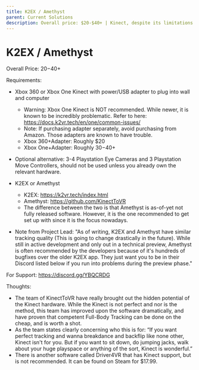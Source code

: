 ```yaml
---
title: K2EX / Amethyst
parent: Current Solutions
description: Overall price: $20-$40+ | Kinect, despite its limitations can do much more than most users think on a very tight budget.
---
```

# K2EX / Amethyst

Overall Price: $20-$40+

Requirements:
* Xbox 360 or Xbox One Kinect with power/USB adapter to plug into wall and computer
  * Warning: Xbox One Kinect is NOT recommended. While newer, it is known to be incredibly problematic. Refer to here: https://docs.k2vr.tech/en/one/common-issues/
  * Note: If purchasing adapter separately, avoid purchasing from Amazon. Those adapters are known to have trouble.
  * Xbox 360+Adapter: Roughly $20
  * Xbox One+Adapter: Roughly $30-$40+
* Optional alternative: 3-4 Playstation Eye Cameras and 3 Playstation Move Controllers, should not be used unless you already own the relevant hardware.
* K2EX or Amethyst
  * K2EX: https://k2vr.tech/index.html
  * Amethyst: https://github.com/KinectToVR
  * The difference between the two is that Amethyst is as-of-yet not fully released software. However, it is the one recommended to get set up with since it is the focus nowadays.

* Note from Project Lead:
"As of writing, K2EX and Amethyst have similar tracking quality (This is going to change drastically in the future). While still in active development and only out in a technical preview, Amethyst is often recommended by the developers because of it's hundreds of bugfixes over the older K2EX app. They just want you to be in their Discord listed below if you run into problems during the preview phase."

For Support: https://discord.gg/YBQCRDG

Thoughts:
* The team of KinectToVR have really brought out the hidden potential of the Kinect hardware. While the Kinect is not perfect and nor is the method, this team has improved upon the software dramatically, and have proven that competent Full-Body Tracking can be done on the cheap, and is worth a shot.
* As the team states clearly concerning who this is for: “If you want perfect tracking and wanna breakdance and backflip like none other, Kinect isn't for you. But if you want to sit down, do jumping jacks, walk about your huge playspace or anything of the sort, Kinect is wonderful.”
* There is another software called Driver4VR that has Kinect support, but is not recommended. It can be found on Steam for $17.99.
